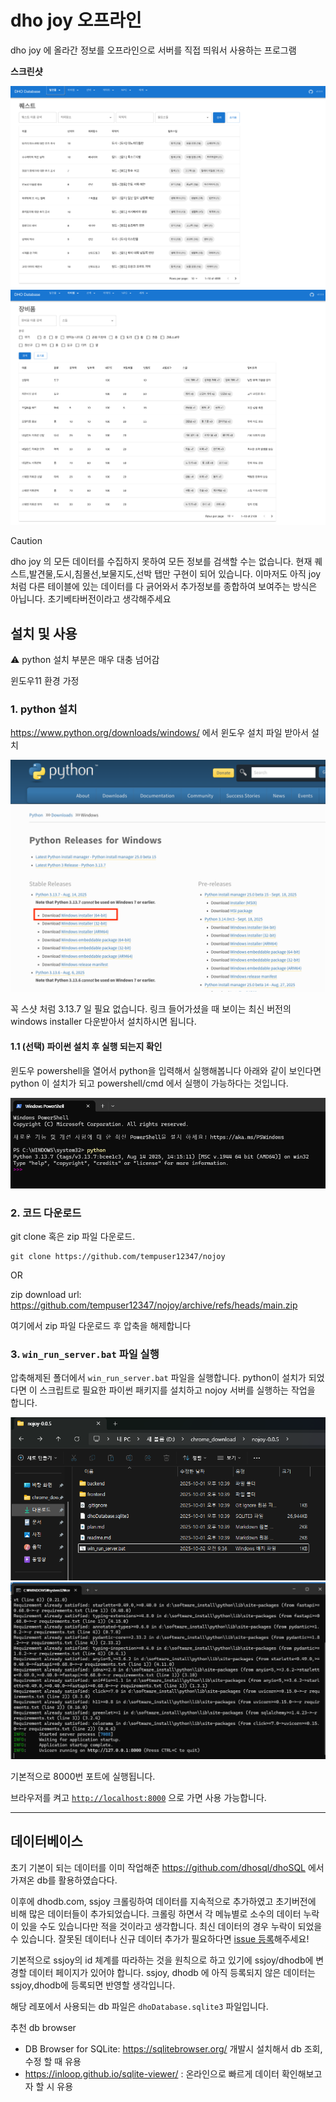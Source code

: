 # dho joy 오프라인

dho joy 에 올라간 정보를 오프라인으로 서버를 직접 띄워서 사용하는 프로그램

**스크린샷**

![](docs/스크린샷%202025-10-02%20오전%209.44.04.png)
![](docs/스크린샷%202025-10-02%20오전%209.44.17.png)

> [!CAUTION]
> dho joy 의 모든 데이터를 수집하지 못하여 모든 정보를 검색할 수는 없습니다. 현재 퀘스트,발견물,도시,침몰선,보물지도,선박 탭만 구현이 되어 있습니다. 이마저도 아직 joy 처럼 다른 테이블에 있는 데이터를 다 긁어와서 추가정보를 종합하여 보여주는 방식은 아닙니다. 초기베타버전이라고 생각해주세요

## 설치 및 사용

:warning: python 설치 부분은 매우 대충 넘어감

윈도우11 환경 가정

### 1. python 설치

https://www.python.org/downloads/windows/ 에서 윈도우 설치 파일 받아서 설치

![](docs/pythonsite.png)

꼭 스샷 처럼 3.13.7 일 필요 없습니다. 링크 들어가셨을 때 보이는 최신 버전의 windows installer 다운받아서 설치하시면 됩니다.


#### 1.1 (선택) 파이썬 설치 후 실행 되는지 확인

윈도우 powershell을 열어서 python을 입력해서 실행해봅니다
아래와 같이 보인다면 python 이 설치가 되고 powershell/cmd 에서 실행이 가능하다는 것입니다.

![](docs/powershellpython.png)


### 2. 코드 다운로드

git clone 혹은 zip 파일 다운로드.

```
git clone https://github.com/tempuser12347/nojoy
```

OR

zip download url: https://github.com/tempuser12347/nojoy/archive/refs/heads/main.zip

여기에서 zip 파일 다운로드 후 압축을 해제합니다

### 3. `win_run_server.bat` 파일 실행

압축해제된 폴더에서 `win_run_server.bat` 파일을 실행합니다.
python이 설치가 되었다면 이 스크립트로 필요한 파이썬 패키지를 설치하고 nojoy 서버를 실행하는 작업을 합니다.

![](docs/win1.png)
![](docs/win2.png)

기본적으로 8000번 포트에 실행됩니다.

브라우저를 켜고 [`http://localhost:8000`](http://localhost:8000) 으로 가면 사용 가능합니다.

----

## 데이터베이스

초기 기본이 되는 데이터를 이미 작업해준 https://github.com/dhosql/dhoSQL 에서 가져온 db를 활용하였습다다.

이후에 dhodb.com, ssjoy 크롤링하여 데이터를 지속적으로 추가하였고 초기버전에 비해 많은 데이터들이 추가되었습니다. 크롤링 하면서 각 메뉴별로 소수의 데이터 누락이 있을 수도 있습니다만 적을 것이라고 생각합니다. 최신 데이터의 경우 누락이 되었을 수 있습니다. 잘못된 데이터나 신규 데이터 추가가 필요하다면 [issue 등록](https://github.com/tempuser12347/nojoy/issues)해주세요!

기본적으로 ssjoy의 id 체계를 따라하는 것을 원칙으로 하고 있기에 ssjoy/dhodb에 변경할 데이터 페이지가 있어야 합니다. ssjoy, dhodb 에 아직 등록되지 않은 데이터는 ssjoy,dhodb에 등록되면 반영할 생각입니다.

해당 레포에서 사용되는 db 파일은 `dhoDatabase.sqlite3` 파일입니다.

추천 db browser
- DB Browser for SQLite: https://sqlitebrowser.org/ 개발시 설치해서 db 조회, 수정 할 때 유용
- https://inloop.github.io/sqlite-viewer/ : 온라인으로 빠르게 데이터 확인해보고자 할 시 유용


